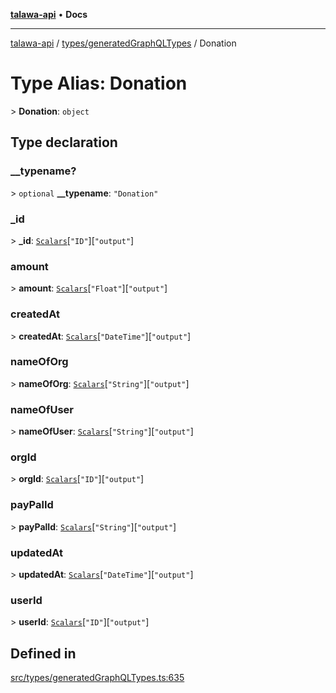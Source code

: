 [**talawa-api**](../../../README.md) • **Docs**

***

[talawa-api](../../../modules.md) / [types/generatedGraphQLTypes](../README.md) / Donation

# Type Alias: Donation

\> **Donation**: `object`

## Type declaration

### \_\_typename?

\> `optional` **\_\_typename**: `"Donation"`

### \_id

\> **\_id**: [`Scalars`](Scalars.md)\[`"ID"`\]\[`"output"`\]

### amount

\> **amount**: [`Scalars`](Scalars.md)\[`"Float"`\]\[`"output"`\]

### createdAt

\> **createdAt**: [`Scalars`](Scalars.md)\[`"DateTime"`\]\[`"output"`\]

### nameOfOrg

\> **nameOfOrg**: [`Scalars`](Scalars.md)\[`"String"`\]\[`"output"`\]

### nameOfUser

\> **nameOfUser**: [`Scalars`](Scalars.md)\[`"String"`\]\[`"output"`\]

### orgId

\> **orgId**: [`Scalars`](Scalars.md)\[`"ID"`\]\[`"output"`\]

### payPalId

\> **payPalId**: [`Scalars`](Scalars.md)\[`"String"`\]\[`"output"`\]

### updatedAt

\> **updatedAt**: [`Scalars`](Scalars.md)\[`"DateTime"`\]\[`"output"`\]

### userId

\> **userId**: [`Scalars`](Scalars.md)\[`"ID"`\]\[`"output"`\]

## Defined in

[src/types/generatedGraphQLTypes.ts:635](https://github.com/PalisadoesFoundation/talawa-api/blob/7fc9f13527dc6ead651f268e58527dcc279b95bc/src/types/generatedGraphQLTypes.ts#L635)
